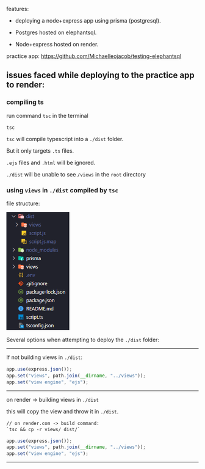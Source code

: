 features:

- deploying a node+express app using prisma (postgresql).

- Postgres hosted on elephantsql.

- Node+express hosted on render.

practice app: https://github.com/Michaelleojacob/testing-elephantsql

## issues faced while deploying to the practice app to render:

### compiling ts

run command `tsc` in the terminal

```
tsc
```

`tsc` will compile typescript into a `./dist` folder.

But it only targets `.ts` files.

`.ejs` files and `.html` will be ignored.

`./dist` will be unable to see `/views` in the `root` directory

### using `views` in `./dist` compiled by `tsc`

file structure:

![file structure](../images/exp-ts-prisma-elephantsql.png)

Several options when attempting to deploy the `./dist` folder:

---

If not building views in `./dist`:

```js
app.use(express.json());
app.set("views", path.join(__dirname, "../views"));
app.set("view engine", "ejs");
```

---

on render -> building views in `./dist`

this will copy the view and throw it in `./dist`.

```
// on render.com -> build command:
`tsc && cp -r views/ dist/`
```

```js
app.use(express.json());
app.set("views", path.join(__dirname, "../views"));
app.set("view engine", "ejs");
```

---
